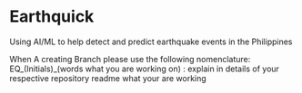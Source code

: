 # Earthquick
Using AI/ML to help detect and predict earthquake events in the Philippines

When A creating Branch please use the following nomenclature:
EQ_(Initials)_(words what you are working on) : explain in details of your respective repository  readme what your are working
